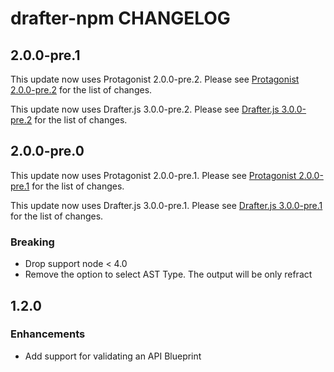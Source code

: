 # drafter-npm CHANGELOG

## 2.0.0-pre.1

This update now uses Protagonist 2.0.0-pre.2. Please see [Protagonist
2.0.0-pre.2](https://github.com/apiaryio/protagonist/releases/tag/v2.0.0-pre.2)
for the list of changes.

This update now uses Drafter.js 3.0.0-pre.2. Please see [Drafter.js
3.0.0-pre.2](https://github.com/apiaryio/drafter.js/releases/tag/v3.0.0-pre.2)
for the list of changes.

## 2.0.0-pre.0

This update now uses Protagonist 2.0.0-pre.1. Please see [Protagonist 2.0.0-pre.1](https://github.com/apiaryio/protagonist/releases/tag/v2.0.0-pre.1) for
the list of changes.

This update now uses Drafter.js 3.0.0-pre.1. Please see [Drafter.js 3.0.0-pre.1](https://github.com/apiaryio/drafter.js/releases/tag/v3.0.0-pre.1) for
the list of changes.

### Breaking

- Drop support node < 4.0
- Remove the option to select AST Type. The output will be only refract

## 1.2.0

### Enhancements

- Add support for validating an API Blueprint
